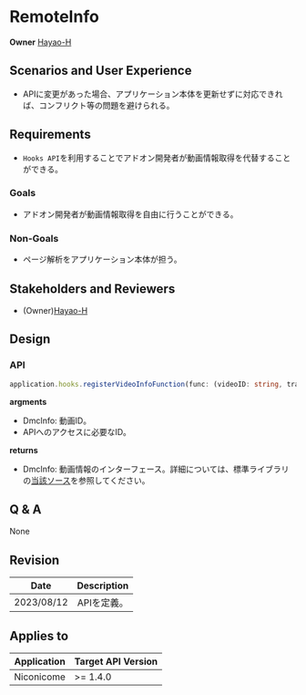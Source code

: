 # RemoteInfo

**Owner** [Hayao-H](https://github.com/Hayao-H)

## Scenarios and User Experience
- APIに変更があった場合、アプリケーション本体を更新せずに対応できれば、コンフリクト等の問題を避けられる。

## Requirements
- ```Hooks API```を利用することでアドオン開発者が動画情報取得を代替することができる。

### Goals
- アドオン開発者が動画情報取得を自由に行うことができる。

### Non-Goals
- ページ解析をアプリケーション本体が担う。

## Stakeholders and Reviewers
- (Owner)[Hayao-H](https://github.com/Hayao-H)

## Design

### API
```TypeScript
application.hooks.registerVideoInfoFunction(func: (videoID: string, trackID: string) => Promise<DmcInfo>): void;
```
**argments**
- DmcInfo: 動画ID。
- APIへのアクセスに必要なID。  

**returns**
- DmcInfo: 動画情報のインターフェース。詳細については、標準ライブラリの[当該ソース](https://github.com/Hayao-H/NiconicomeAddonCoreLib/blob/develop/%40types/net/hooks/types/dmcinfo.d.ts)を参照してください。


## Q & A
None

## Revision
Date | Description
:---:| :---:
2023/08/12 | APIを定義。

## Applies to
Application | Target API Version
:--: | --
Niconicome | >= 1.4.0